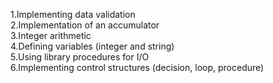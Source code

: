 1.Implementing data validation  
2.Implementation of an accumulator  
3.Integer arithmetic  
4.Defining variables (integer and string)  
5.Using library procedures for I/O  
6.Implementing control structures (decision, loop, procedure)
